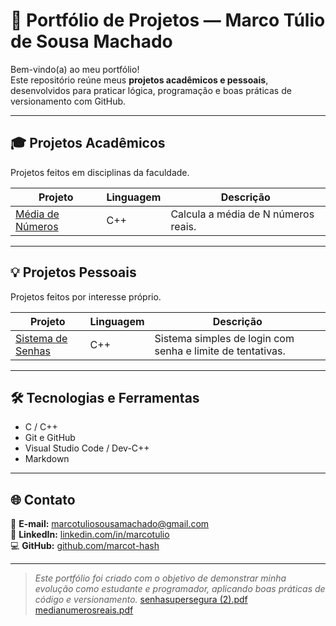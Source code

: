 # 💼 Portfólio de Projetos — Marco Túlio de Sousa Machado

Bem-vindo(a) ao meu portfólio!  
Este repositório reúne meus **projetos acadêmicos e pessoais**, desenvolvidos para praticar lógica, programação e boas práticas de versionamento com GitHub.

---

## 🎓 Projetos Acadêmicos
Projetos feitos em disciplinas da faculdade.

| Projeto | Linguagem | Descrição |
|----------|------------|------------|
| [Média de Números]((https://github.com/user-attachments/files/22991886/medianumerosreais.pdf)) | C++ | Calcula a média de N números reais. |

---

## 💡 Projetos Pessoais
Projetos feitos por interesse próprio.

| Projeto | Linguagem | Descrição |
|----------|------------|------------|
| [Sistema de Senhas](https://github.com/user-attachments/files/22991885/senhasupersegura.2.pdf) | C++ | Sistema simples de login com senha e limite de tentativas. |

---

## 🛠️ Tecnologias e Ferramentas
- C / C++
- Git e GitHub
- Visual Studio Code / Dev-C++
- Markdown

---

## 🌐 Contato
📧 **E-mail:** marcotuliosousamachado@gmail.com  
🔗 **LinkedIn:** [linkedin.com/in/marcotulio](https://www.linkedin.com/feed/?trk=onboarding-landing)  
💻 **GitHub:** [github.com/marcot-hash](https://github.com/marcot-hash)

---

> *Este portfólio foi criado com o objetivo de demonstrar minha evolução como estudante e programador, aplicando boas práticas de código e versionamento.*
[senhasupersegura (2).pdf](https://github.com/user-attachments/files/22991885/senhasupersegura.2.pdf)
[medianumerosreais.pdf](https://github.com/user-attachments/files/22991886/medianumerosreais.pdf)

